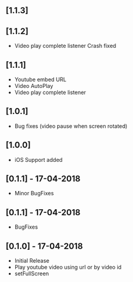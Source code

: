 ## [1.1.3]

## [1.1.2]

* Video play complete listener Crash fixed

## [1.1.1]

* Youtube embed URL
* Video AutoPlay
* Video play complete listener

## [1.0.1]

* Bug fixes (video pause when screen rotated)

## [1.0.0]

* iOS Support added

## [0.1.1] - 17-04-2018

* Minor BugFixes

## [0.1.1] - 17-04-2018

* BugFixes

## [0.1.0] - 17-04-2018

* Initial Release
* Play youtube video using url or by video id
* setFullScreen
